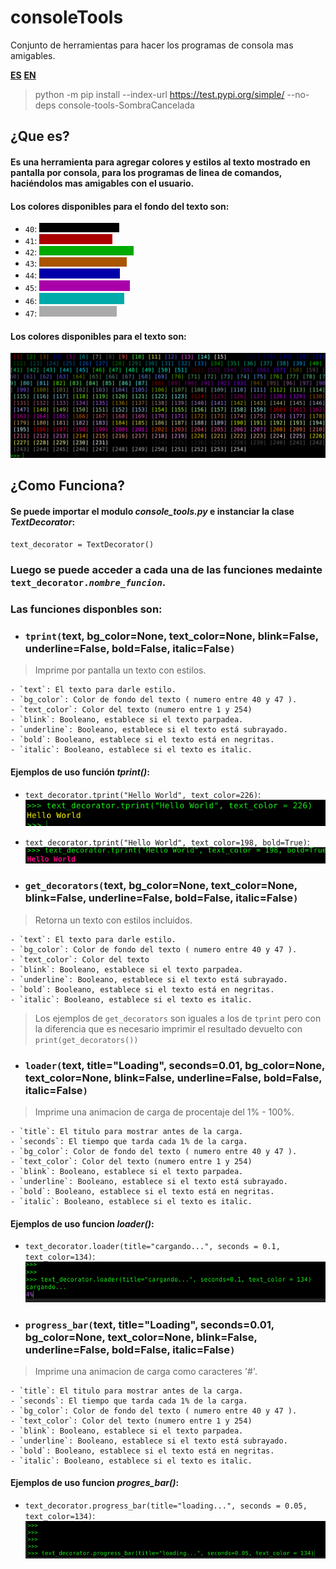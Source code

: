 # consoleTools
Conjunto de herramientas para hacer los programas de consola mas amigables.

**[ES](README.MD)**
**[EN](README_en.MD)**

> python -m pip install --index-url https://test.pypi.org/simple/ --no-deps console-tools-SombraCancelada


## **¿Que es?**

#### Es una herramienta para agregar colores y estilos al texto mostrado en pantalla por consola, para los programas de linea de comandos, haciéndolos mas amigables con el usuario.

#### Los colores disponibles para el fondo del texto son: 
- `40`: ![colorNegro!](readme/negro.png)
- `41`: ![color Rojo!](readme/rojo.png)
- `42`: ![color verde!](readme/verde.png)
- `43`: ![color narnja!](readme/naranja.png)
- `44`: ![color azul!](readme/azul.png)
- `45`: ![color rosado](readme/morado.png)
- `46`: ![color celeste](readme/celeste.png)
- `47`: ![color beige](readme/beige.png)

#### Los colores disponibles para el texto son:
![colores](readme/colores.png)

## **¿Como Funciona?**

#### Se puede importar el modulo *console_tools.py* e instanciar la clase *TextDecorator*:
`text_decorator = TextDecorator()`
### Luego se puede acceder a cada una de las funciones medainte `text_decorator.`*`nombre_funcion`*.

### Las funciones disponbles son:

- ### `tprint(`text, bg\_color=None, text\_color=None, blink=False, underline=False, bold=False, italic=False`)`
> Imprime por pantalla un texto con estilos.

    - `text`: El texto para darle estilo.
    - `bg_color`: Color de fondo del texto ( numero entre 40 y 47 ).
    - `text_color`: Color del texto (numero entre 1 y 254)
    - `blink`: Booleano, establece si el texto parpadea.
    - `underline`: Booleano, establece si el texto está subrayado.
    - `bold`: Booleano, establece si el texto está en negritas.
    - `italic`: Booleano, establece si el texto es italic.
#### Ejemplos de uso función *tprint()*:
- `text_decorator.tprint("Hello World", text_color=226)`: ![tprint yellow text!](readme/tprint_text_yellow.png)
- `text_decorator.tprint("Hello World", text_color=198, bold=True)`: ![tprint red and bold text!](readme/tprint_text_red_bold.png)



- ### `get_decorators(`text, bg\_color=None, text\_color=None, blink=False, underline=False, bold=False, italic=False`)`
> Retorna un texto con estilos incluidos. 

    - `text`: El texto para darle estilo.
    - `bg_color`: Color de fondo del texto ( numero entre 40 y 47 ).
    - `text_color`: Color del texto
    - `blink`: Booleano, establece si el texto parpadea.
    - `underline`: Booleano, establece si el texto está subrayado.
    - `bold`: Booleano, establece si el texto está en negritas.
    - `italic`: Booleano, establece si el texto es italic.

> Los ejemplos de `get_decorators` son iguales a los de `tprint` pero con la diferencia que es necesario imprimir el resultado devuelto con `print(get_decorators())`


- ### `loader(`text, title="Loading", seconds=0.01, bg\_color=None, text\_color=None, blink=False, underline=False, bold=False, italic=False`)`
> Imprime una animacion de carga de procentaje del 1% - 100%. 

    - `title`: El titulo para mostrar antes de la carga.
    - `seconds`: El tiempo que tarda cada 1% de la carga.
    - `bg_color`: Color de fondo del texto ( numero entre 40 y 47 ).
    - `text_color`: Color del texto (numero entre 1 y 254)
    - `blink`: Booleano, establece si el texto parpadea.
    - `underline`: Booleano, establece si el texto está subrayado.
    - `bold`: Booleano, establece si el texto está en negritas.
    - `italic`: Booleano, establece si el texto es italic.
#### Ejemplos de uso funcion *loader()*:
- `text_decorator.loader(title="cargando...", seconds = 0.1, text_color=134)`: ![loader purple text!](readme/loader.gif)


- ### `progress_bar(`text, title="Loading", seconds=0.01, bg\_color=None, text\_color=None, blink=False, underline=False, bold=False, italic=False`)`
> Imprime una animacion de carga como caracteres '#'. 

    - `title`: El titulo para mostrar antes de la carga.
    - `seconds`: El tiempo que tarda cada 1% de la carga.
    - `bg_color`: Color de fondo del texto ( numero entre 40 y 47 ).
    - `text_color`: Color del texto (numero entre 1 y 254)
    - `blink`: Booleano, establece si el texto parpadea.
    - `underline`: Booleano, establece si el texto está subrayado.
    - `bold`: Booleano, establece si el texto está en negritas.
    - `italic`: Booleano, establece si el texto es italic.
#### Ejemplos de uso funcion *progres_bar()*:
- `text_decorator.progress_bar(title="loading...", seconds = 0.05, text_color=134)`: ![progress\_bar purple text!](readme/progress_bar.gif)
